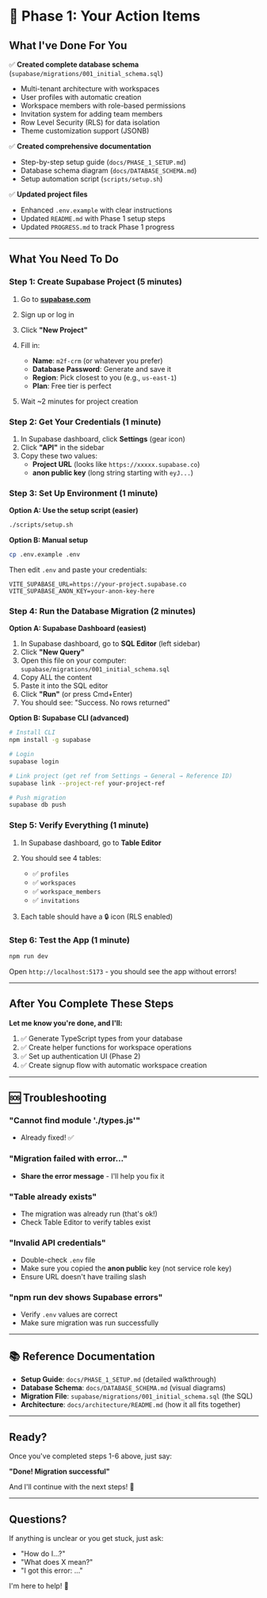 # 🎯 Phase 1: Your Action Items

## What I've Done For You

✅ **Created complete database schema** (`supabase/migrations/001_initial_schema.sql`)
- Multi-tenant architecture with workspaces
- User profiles with automatic creation
- Workspace members with role-based permissions
- Invitation system for adding team members
- Row Level Security (RLS) for data isolation
- Theme customization support (JSONB)

✅ **Created comprehensive documentation**
- Step-by-step setup guide (`docs/PHASE_1_SETUP.md`)
- Database schema diagram (`docs/DATABASE_SCHEMA.md`)
- Setup automation script (`scripts/setup.sh`)

✅ **Updated project files**
- Enhanced `.env.example` with clear instructions
- Updated `README.md` with Phase 1 setup steps
- Updated `PROGRESS.md` to track Phase 1 progress

---

## What You Need To Do

### Step 1: Create Supabase Project (5 minutes)

1. Go to **[supabase.com](https://supabase.com)**
2. Sign up or log in
3. Click **"New Project"**
4. Fill in:
   - **Name**: `m2f-crm` (or whatever you prefer)
   - **Database Password**: Generate and save it
   - **Region**: Pick closest to you (e.g., `us-east-1`)
   - **Plan**: Free tier is perfect

5. Wait ~2 minutes for project creation

### Step 2: Get Your Credentials (1 minute)

1. In Supabase dashboard, click **Settings** (gear icon)
2. Click **"API"** in the sidebar
3. Copy these two values:
   - **Project URL** (looks like `https://xxxxx.supabase.co`)
   - **anon public key** (long string starting with `eyJ...`)

### Step 3: Set Up Environment (1 minute)

**Option A: Use the setup script (easier)**
```bash
./scripts/setup.sh
```

**Option B: Manual setup**
```bash
cp .env.example .env
```

Then edit `.env` and paste your credentials:
```env
VITE_SUPABASE_URL=https://your-project.supabase.co
VITE_SUPABASE_ANON_KEY=your-anon-key-here
```

### Step 4: Run the Database Migration (2 minutes)

**Option A: Supabase Dashboard (easiest)**

1. In Supabase dashboard, go to **SQL Editor** (left sidebar)
2. Click **"New Query"**
3. Open this file on your computer: `supabase/migrations/001_initial_schema.sql`
4. Copy ALL the content
5. Paste it into the SQL editor
6. Click **"Run"** (or press Cmd+Enter)
7. You should see: "Success. No rows returned"

**Option B: Supabase CLI (advanced)**

```bash
# Install CLI
npm install -g supabase

# Login
supabase login

# Link project (get ref from Settings → General → Reference ID)
supabase link --project-ref your-project-ref

# Push migration
supabase db push
```

### Step 5: Verify Everything (1 minute)

1. In Supabase dashboard, go to **Table Editor**
2. You should see 4 tables:
   - ✅ `profiles`
   - ✅ `workspaces`
   - ✅ `workspace_members`
   - ✅ `invitations`

3. Each table should have a 🔒 icon (RLS enabled)

### Step 6: Test the App (1 minute)

```bash
npm run dev
```

Open `http://localhost:5173` - you should see the app without errors!

---

## After You Complete These Steps

**Let me know you're done, and I'll:**

1. ✅ Generate TypeScript types from your database
2. ✅ Create helper functions for workspace operations
3. ✅ Set up authentication UI (Phase 2)
4. ✅ Create signup flow with automatic workspace creation

---

## 🆘 Troubleshooting

### "Cannot find module './types.js'"
- Already fixed! ✅

### "Migration failed with error..."
- **Share the error message** - I'll help you fix it

### "Table already exists"
- The migration was already run (that's ok!)
- Check Table Editor to verify tables exist

### "Invalid API credentials"
- Double-check `.env` file
- Make sure you copied the **anon public** key (not service role key)
- Ensure URL doesn't have trailing slash

### "npm run dev shows Supabase errors"
- Verify `.env` values are correct
- Make sure migration was run successfully

---

## 📚 Reference Documentation

- **Setup Guide**: `docs/PHASE_1_SETUP.md` (detailed walkthrough)
- **Database Schema**: `docs/DATABASE_SCHEMA.md` (visual diagrams)
- **Migration File**: `supabase/migrations/001_initial_schema.sql` (the SQL)
- **Architecture**: `docs/architecture/README.md` (how it all fits together)

---

## Ready? 

Once you've completed steps 1-6 above, just say:

**"Done! Migration successful"** 

And I'll continue with the next steps! 🚀

---

## Questions?

If anything is unclear or you get stuck, just ask:
- "How do I...?"
- "What does X mean?"
- "I got this error: ..."

I'm here to help! 💪
